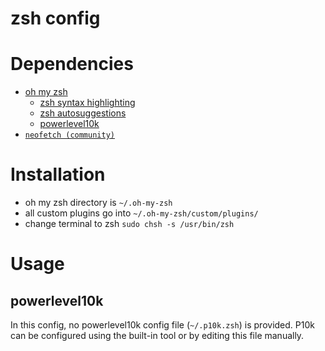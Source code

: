 # zsh config

# Dependencies

* [oh my zsh](https://github.com/ohmyzsh/ohmyzsh)
  * [zsh syntax highlighting](https://github.com/zsh-users/zsh-syntax-highlighting)
  * [zsh autosuggestions](https://github.com/zsh-users/zsh-autosuggestions)
  * [powerlevel10k](https://github.com/romkatv/powerlevel10k)
* [`neofetch (community)`](https://www.archlinux.org/packages/community/any/neofetch/)

# Installation
* oh my zsh directory is `~/.oh-my-zsh`
* all custom plugins go into `~/.oh-my-zsh/custom/plugins/`
* change terminal to zsh `sudo chsh -s /usr/bin/zsh`

# Usage
## powerlevel10k
In this config, no powerlevel10k config file (`~/.p10k.zsh`) is provided. P10k can be configured using the built-in tool or by editing this file manually.
